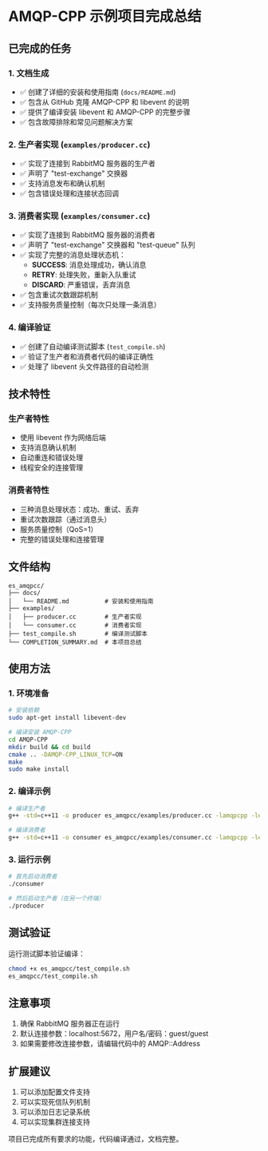 # AMQP-CPP 示例项目完成总结

## 已完成的任务

### 1. 文档生成
- ✅ 创建了详细的安装和使用指南 (`docs/README.md`)
- ✅ 包含从 GitHub 克隆 AMQP-CPP 和 libevent 的说明
- ✅ 提供了编译安装 libevent 和 AMQP-CPP 的完整步骤
- ✅ 包含故障排除和常见问题解决方案

### 2. 生产者实现 (`examples/producer.cc`)
- ✅ 实现了连接到 RabbitMQ 服务器的生产者
- ✅ 声明了 "test-exchange" 交换器
- ✅ 支持消息发布和确认机制
- ✅ 包含错误处理和连接状态回调

### 3. 消费者实现 (`examples/consumer.cc`)
- ✅ 实现了连接到 RabbitMQ 服务器的消费者
- ✅ 声明了 "test-exchange" 交换器和 "test-queue" 队列
- ✅ 实现了完整的消息处理状态机：
  - **SUCCESS**: 消息处理成功，确认消息
  - **RETRY**: 处理失败，重新入队重试
  - **DISCARD**: 严重错误，丢弃消息
- ✅ 包含重试次数跟踪机制
- ✅ 支持服务质量控制（每次只处理一条消息）

### 4. 编译验证
- ✅ 创建了自动编译测试脚本 (`test_compile.sh`)
- ✅ 验证了生产者和消费者代码的编译正确性
- ✅ 处理了 libevent 头文件路径的自动检测

## 技术特性

### 生产者特性
- 使用 libevent 作为网络后端
- 支持消息确认机制
- 自动重连和错误处理
- 线程安全的连接管理

### 消费者特性
- 三种消息处理状态：成功、重试、丢弃
- 重试次数跟踪（通过消息头）
- 服务质量控制（QoS=1）
- 完整的错误处理和连接管理

## 文件结构
```
es_amqpcc/
├── docs/
│   └── README.md          # 安装和使用指南
├── examples/
│   ├── producer.cc        # 生产者实现
│   └── consumer.cc        # 消费者实现
├── test_compile.sh        # 编译测试脚本
└── COMPLETION_SUMMARY.md  # 本项目总结
```

## 使用方法

### 1. 环境准备
```bash
# 安装依赖
sudo apt-get install libevent-dev

# 编译安装 AMQP-CPP
cd AMQP-CPP
mkdir build && cd build
cmake .. -DAMQP-CPP_LINUX_TCP=ON
make
sudo make install
```

### 2. 编译示例
```bash
# 编译生产者
g++ -std=c++11 -o producer es_amqpcc/examples/producer.cc -lamqpcpp -levent

# 编译消费者
g++ -std=c++11 -o consumer es_amqpcc/examples/consumer.cc -lamqpcpp -levent
```

### 3. 运行示例
```bash
# 首先启动消费者
./consumer

# 然后启动生产者（在另一个终端）
./producer
```

## 测试验证

运行测试脚本验证编译：
```bash
chmod +x es_amqpcc/test_compile.sh
es_amqpcc/test_compile.sh
```

## 注意事项

1. 确保 RabbitMQ 服务器正在运行
2. 默认连接参数：localhost:5672，用户名/密码：guest/guest
3. 如果需要修改连接参数，请编辑代码中的 AMQP::Address

## 扩展建议

1. 可以添加配置文件支持
2. 可以实现死信队列机制
3. 可以添加日志记录系统
4. 可以实现集群连接支持

项目已完成所有要求的功能，代码编译通过，文档完整。

